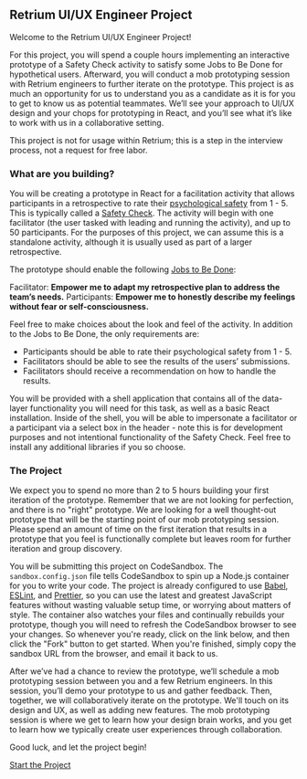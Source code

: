 ## Retrium UI/UX Engineer Project

Welcome to the Retrium UI/UX Engineer Project!

For this project, you will spend a couple hours implementing an interactive prototype of a Safety Check activity to satisfy some Jobs to Be Done for hypothetical users. Afterward, you will conduct a mob prototyping session with Retrium engineers to further iterate on the prototype. This project is as much an opportunity for us to understand you as a candidate as it is for you to get to know us as potential teammates. We’ll see your approach to UI/UX design and your chops for prototyping in React, and you’ll see what it’s like to work with us in a collaborative setting.

This project is not for usage within Retrium; this is a step in the interview process, not a request for free labor.

### What are you building?

You will be creating a prototype in React for a facilitation activity that allows participants in a retrospective to rate their [psychological safety](https://www.retrium.com/ultimate-guide-to-agile-retrospectives/psychological-safety#:~:text=%22Psychological%20safety%20is%20a%20belief,questions%2C%20concerns%20or%20mistakes.%22) from 1 - 5. This is typically called a [Safety Check](https://www.retrium.com/blog/what-to-do-when-people-dont-feel-safe-in-the-retrospective). The activity will begin with one facilitator (the user tasked with leading and running the activity), and up to 50 participants. For the purposes of this project, we can assume this is a standalone activity, although it is usually used as part of a larger retrospective.

The prototype should enable the following [Jobs to Be Done](https://jtbd.info/2-what-is-jobs-to-be-done-jtbd-796b82081cca):

Facilitator: **Empower me to adapt my retrospective plan to address the team’s needs.**
Participants: **Empower me to honestly describe my feelings without fear or self-consciousness.**

Feel free to make choices about the look and feel of the activity. In addition to the Jobs to Be Done, the only requirements are:

- Participants should be able to rate their psychological safety from 1 - 5.
- Facilitators should be able to see the results of the users’ submissions.
- Facilitators should receive a recommendation on how to handle the results.

You will be provided with a shell application that contains all of the data-layer functionality you will need for this task, as well as a basic React installation. Inside of the shell, you will be able to impersonate a facilitator or a participant via a select box in the header - note this is for development purposes and not intentional functionality of the Safety Check. Feel free to install any additional libraries if you so choose.

### The Project

We expect you to spend no more than 2 to 5 hours building your first iteration of the prototype. Remember that we are not looking for perfection, and there is no "right" prototype. We are looking for a well thought-out prototype that will be the starting point of our mob prototyping session. Please spend an amount of time on the first iteration that results in a prototype that you feel is functionally complete but leaves room for further iteration and group discovery.

You will be submitting this project on CodeSandbox. The `sandbox.config.json` file tells CodeSandbox to spin up a Node.js container for you to write your code. The project is already configured to use [Babel](https://babeljs.io/), [ESLint](https://eslint.org/), and [Prettier](https://prettier.io/), so you can use the latest and greatest JavaScript features without wasting valuable setup time, or worrying about matters of style. The container also watches your files and continually rebuilds your prototype, though you will need to refresh the CodeSandbox browser to see your changes. So whenever you're ready, click on the link below, and then click the "Fork" button to get started. When you're finished, simply copy the sandbox URL from the browser, and email it back to us.

After we’ve had a chance to review the prototype, we’ll schedule a mob prototyping session between you and a few Retrium engineers. In this session, you’ll demo your prototype to us and gather feedback. Then, together, we will collaboratively iterate on the prototype. We'll touch on its design and UX, as well as adding new features. The mob prototyping session is where we get to learn how your design brain works, and you get to learn how we typically create user experiences through collaboration.

Good luck, and let the project begin!

[Start the Project](https://codesandbox.io/s/crazy-hermann-8r5nz?from-embed=&file=/README.md)
